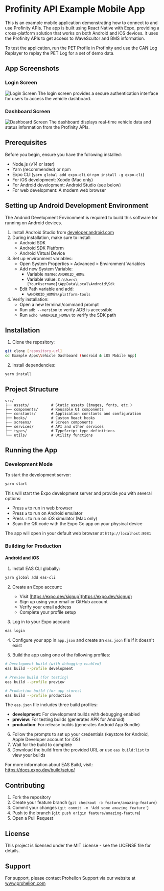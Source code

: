 # Profinity API Example Mobile App

This is an example mobile application demonstrating how to connect to and use Profinity APIs. The app is built using React Native with Expo, providing a cross-platform solution that works on both Android and iOS devices.  It uses the Profinity APIs to get access to WaveScultor and BMS information.

To test the application, run the PET Profile in Profinity and use the CAN Log Replayer to replay the PET Log for a set of demo data.

## App Screenshots

### Login Screen
![Login Screen](assets/login-screen-shot.png)
The login screen provides a secure authentication interface for users to access the vehicle dashboard.

### Dashboard Screen
![Dashboard Screen](assets/dashboard-screen-shot.png)
The dashboard displays real-time vehicle data and status information from the Profinity APIs.

## Prerequisites

Before you begin, ensure you have the following installed:
- Node.js (v14 or later)
- Yarn (recommended) or npm
- Expo CLI (`yarn global add expo-cli` or `npm install -g expo-cli`)
- For iOS development: Xcode (Mac only)
- For Android development: Android Studio (see below)
- For web development: A modern web browser

## Setting up Android Development Environment

The Android Development Environment is required to build this software for running on Android devices.

1. Install Android Studio from [developer.android.com](https://developer.android.com/studio)
2. During installation, make sure to install:
   - Android SDK
   - Android SDK Platform
   - Android Virtual Device
3. Set up environment variables:
   - Open System Properties > Advanced > Environment Variables
   - Add new System Variable:
     - Variable name: `ANDROID_HOME`
     - Variable value: `C:\Users\[YourUsername]\AppData\Local\Android\Sdk`
   - Edit Path variable and add:
     - `%ANDROID_HOME%\platform-tools`
4. Verify installation:
   - Open a new terminal/command prompt
   - Run `adb --version` to verify ADB is accessible
   - Run `echo %ANDROID_HOME%` to verify the SDK path

## Installation

1. Clone the repository:

```bash
git clone [repository-url]
cd Example Apps\Vehicle Dashboard (Android & iOS Mobile App)
```

2. Install dependencies:

```bash
yarn install
```

## Project Structure

```
src/
├── assets/          # Static assets (images, fonts, etc.)
├── components/      # Reusable UI components
├── constants/       # Application constants and configuration
├── hooks/           # Custom React hooks
├── screens/         # Screen components
├── services/        # API and other services
├── types/           # TypeScript type definitions
└── utils/           # Utility functions
```

## Running the App

### Development Mode

To start the development server:

```bash
yarn start
```

This will start the Expo development server and provide you with several options:
- Press `w` to run in web browser
- Press `a` to run on Android emulator
- Press `i` to run on iOS simulator (Mac only)
- Scan the QR code with the Expo Go app on your physical device

The app will open in your default web browser at `http://localhost:8081`

### Building for Production

#### Android and iOS

1. Install EAS CLI globally:
```bash
yarn global add eas-cli
```

2. Create an Expo account:
   - Visit [https://expo.dev/signup](https://expo.dev/signup)
   - Sign up using your email or GitHub account
   - Verify your email address
   - Complete your profile setup

3. Log in to your Expo account:
```bash
eas login
```

4. Configure your app in `app.json` and create an `eas.json` file if it doesn't exist

5. Build the app using one of the following profiles:

```bash
# Development build (with debugging enabled)
eas build --profile development

# Preview build (for testing)
eas build --profile preview

# Production build (for app stores)
eas build --profile production
```

The `eas.json` file includes three build profiles:
- **development**: For development builds with debugging enabled
- **preview**: For testing builds (generates APK for Android)
- **production**: For release builds (generates Android App Bundle)

6. Follow the prompts to set up your credentials (keystore for Android, Apple Developer account for iOS)
7. Wait for the build to complete
8. Download the build from the provided URL or use `eas build:list` to view your builds

For more information about EAS Build, visit: https://docs.expo.dev/build/setup/

## Contributing

1. Fork the repository
2. Create your feature branch (`git checkout -b feature/amazing-feature`)
3. Commit your changes (`git commit -m 'Add some amazing feature'`)
4. Push to the branch (`git push origin feature/amazing-feature`)
5. Open a Pull Request

## License

This project is licensed under the MIT License - see the LICENSE file for details.

## Support

For support, please contact Prohelion Support via our website at www.prohelion.com